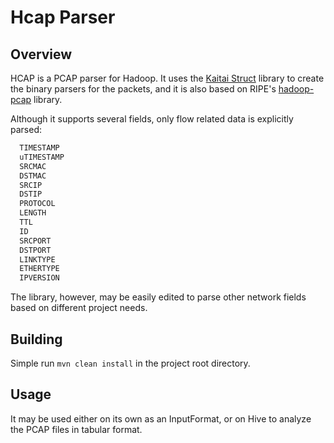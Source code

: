 # Hcap Parser

## Overview
HCAP is a PCAP parser for Hadoop. It uses the [Kaitai Struct](http://kaitai.io/) library to create the binary parsers for the packets, and it is also based on RIPE's [hadoop-pcap](https://github.com/RIPE-NCC/hadoop-pcap) library.

Although it supports several fields, only flow related data is explicitly parsed:

```java
  TIMESTAMP
  uTIMESTAMP
  SRCMAC
  DSTMAC
  SRCIP
  DSTIP
  PROTOCOL
  LENGTH
  TTL
  ID
  SRCPORT
  DSTPORT
  LINKTYPE
  ETHERTYPE
  IPVERSION
```
The library, however, may be easily edited to parse other network fields based on different project needs.

## Building
Simple run `mvn clean install` in the project root directory.

## Usage
It may be used either on its own as an InputFormat, or on Hive to analyze the PCAP files in tabular format.

